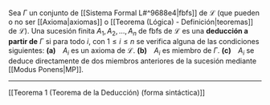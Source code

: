 Sea $\Gamma$ un conjunto de [[Sistema Formal L#^9688e4|fbfs]] de $\mathcal{L}$ (que pueden o no ser [[Axioma|axiomas]] o [[Teorema (Lógica) - Definición|teoremas]] de $\mathcal{L}$). Una sucesión finita $A_1, A_2, \dots, A_n$ de fbfs de $\mathcal{L}$ es una **deducción a partir de** $\Gamma$ si para todo $i$, con $1 \leq i \leq n$ se verifica alguna de las condiciones siguientes:
**(a)** $A_i$ es un axioma de $\mathcal{L}$.
**(b)** $A_i$ es miembro de $\Gamma$.
**(c)** $A_i$ se deduce directamente de dos miembros anteriores de la sucesión mediante [[Modus Ponens|MP]].
***
[[Teorema 1 (Teorema de la Deducción) (forma sintáctica)]] 